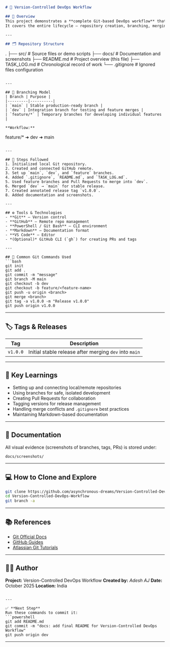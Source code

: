 

```markdown
# 🚀 Version-Controlled DevOps Workflow

## 🧭 Overview
This project demonstrates a **complete Git-based DevOps workflow** that mirrors how professional development teams manage, collaborate, and release code.  
It covers the entire lifecycle — repository creation, branching, merging, tagging, documentation, and release management — all using **Git** and **GitHub**.

---

## 🗂️ Repository Structure
```

.
├── src/                  # Source files or demo scripts
├── docs/                 # Documentation and screenshots
├── README.md             # Project overview (this file)
├── TASK_LOG.md           # Chronological record of work
└── .gitignore            # Ignored files configuration

```

---

## 🌳 Branching Model
| Branch | Purpose |
|---------|----------|
| `main` | Stable production-ready branch |
| `dev` | Integration branch for testing and feature merges |
| `feature/*` | Temporary branches for developing individual features |

**Workflow:**
```

feature/*  ➜  dev  ➜  main

````

---

## 🧩 Steps Followed
1. Initialized local Git repository.  
2. Created and connected GitHub remote.  
3. Set up `main`, `dev`, and `feature` branches.  
4. Added `.gitignore`, `README.md`, and `TASK_LOG.md`.  
5. Used feature branches and Pull Requests to merge into `dev`.  
6. Merged `dev` → `main` for stable release.  
7. Created annotated release tag `v1.0.0`.  
8. Added documentation and screenshots.

---

## ⚙️ Tools & Technologies
- **Git** – Version control  
- **GitHub** – Remote repo management  
- **PowerShell / Git Bash** – CLI environment  
- **Markdown** – Documentation format  
- **VS Code** – Editor  
- *(Optional)* GitHub CLI (`gh`) for creating PRs and tags

---

## 🧱 Common Git Commands Used
```bash
git init
git add .
git commit -m "message"
git branch -M main
git checkout -b dev
git checkout -b feature/<feature-name>
git push -u origin <branch>
git merge <branch>
git tag -a v1.0.0 -m "Release v1.0.0"
git push origin v1.0.0
````

---

## 🏷️ Tags & Releases

| Tag      | Description                                            |
| -------- | ------------------------------------------------------ |
| `v1.0.0` | Initial stable release after merging `dev` into `main` |

---

## 🧠 Key Learnings

* Setting up and connecting local/remote repositories
* Using branches for safe, isolated development
* Creating Pull Requests for collaboration
* Tagging versions for release management
* Handling merge conflicts and `.gitignore` best practices
* Maintaining Markdown-based documentation

---

## 📸 Documentation

All visual evidence (screenshots of branches, tags, PRs) is stored under:

```
docs/screenshots/
```

---

## 💻 How to Clone and Explore

```bash
git clone https://github.com/asynchronous-dreams/Version-Controlled-DevOps-Workflow.git
cd Version-Controlled-DevOps-Workflow
git branch -a
```

---

## 📚 References

* [Git Official Docs](https://git-scm.com/docs)
* [GitHub Guides](https://guides.github.com)
* [Atlassian Git Tutorials](https://www.atlassian.com/git/tutorials)

---

## 👨‍💻 Author

**Project:** Version-Controlled DevOps Workflow
**Created by:** *Adesh AJ*
**Date:** October 2025
**Location:** India

````

---

✅ **Next Step**
Run these commands to commit it:
```powershell
git add README.md
git commit -m "docs: add final README for Version-Controlled DevOps Workflow"
git push origin dev
````

---


